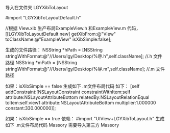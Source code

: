 

导入在文件夹 LGYXibToLayout

#import "LGYXibToLayoutDefault.h"

//根据 View.xib 生产布局ExampleView.h 和ExampleView.m 代码，
[[LGYXibToLayoutDefault new] getXibFrom:@"View" toClassName:@"ExampleView" isXibSimple:false];

生成的文件路径：
NSString *hPath = [NSString stringWithFormat:@"//Users/lgy/Desktop/%@.h",self.className]; //.h 文件路径
NSString *mPath = [NSString stringWithFormat:@"//Users/lgy/Desktop/%@.m",self.className]; //.m 文件路径

如果：isXibSimple == false
生成如下 .m文件布局代码 如下：
[self addConstraint:[NSLayoutConstraint constraintWithItem:self attribute:NSLayoutAttributeBottom relatedBy:NSLayoutRelationEqual toItem:self.view1 attribute:NSLayoutAttributeBottom multiplier:1.000000 constant:330.000000]];


如果：isXibSimple == true
依赖： #import "UIView+LGYXibToLayout.h"
生成如下 .m文件布局代码 
Massory 需要导入第三方 Massory


